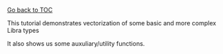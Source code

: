 [Go back to TOC](../../README.md)

This tutorial demonstrates vectorization of some basic and more complex Libra types

It also shows us some auxuliary/utility functions.



